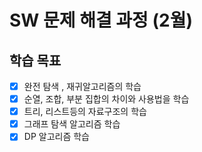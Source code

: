 # SW 문제 해결 과정 (2월)

## 학습 목표
- [x] 완전 탐색 , 재귀알고리즘의 학습
- [x] 순열, 조합, 부분 집합의 차이와 사용법을 학습
- [x] 트리, 리스트등의 자료구조의 학습
- [x] 그래프 탐색 알고리즘 학습
- [x] DP 알고리즘 학습  
